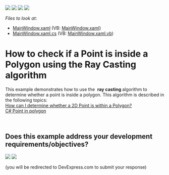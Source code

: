 <!-- default badges list -->
![](https://img.shields.io/endpoint?url=https://codecentral.devexpress.com/api/v1/VersionRange/128571197/16.1.6%2B)
[![](https://img.shields.io/badge/Open_in_DevExpress_Support_Center-FF7200?style=flat-square&logo=DevExpress&logoColor=white)](https://supportcenter.devexpress.com/ticket/details/T425356)
[![](https://img.shields.io/badge/📖_How_to_use_DevExpress_Examples-e9f6fc?style=flat-square)](https://docs.devexpress.com/GeneralInformation/403183)
[![](https://img.shields.io/badge/💬_Leave_Feedback-feecdd?style=flat-square)](#does-this-example-address-your-development-requirementsobjectives)
<!-- default badges end -->
<!-- default file list -->
*Files to look at*:

* [MainWindow.xaml](./CS/DXMapShapeFile1/MainWindow.xaml) (VB: [MainWindow.xaml](./VB/DXMapShapeFile1/MainWindow.xaml))
* [MainWindow.xaml.cs](./CS/DXMapShapeFile1/MainWindow.xaml.cs) (VB: [MainWindow.xaml.vb](./VB/DXMapShapeFile1/MainWindow.xaml.vb))
<!-- default file list end -->
# How to check if a Point is inside a Polygon using the Ray Casting algorithm 


This example demonstrates how to use the  <strong>ray casting </strong>algorithm to determine whether a point is inside a polygon. This algorithm is described in the following topics:<br><a href="http://stackoverflow.com/questions/217578/how-can-i-determine-whether-a-2d-point-is-within-a-polygon">How can I determine whether a 2D Point is within a Polygon?</a><br><a href="http://stackoverflow.com/questions/4243042/c-sharp-point-in-polygon">C# Point in polygon</a>

<br/>


<!-- feedback -->
## Does this example address your development requirements/objectives?

[<img src="https://www.devexpress.com/support/examples/i/yes-button.svg"/>](https://www.devexpress.com/support/examples/survey.xml?utm_source=github&utm_campaign=wpf-map-use-ray-casting-algorithm-to-check-if-point-is-inside-polygon&~~~was_helpful=yes) [<img src="https://www.devexpress.com/support/examples/i/no-button.svg"/>](https://www.devexpress.com/support/examples/survey.xml?utm_source=github&utm_campaign=wpf-map-use-ray-casting-algorithm-to-check-if-point-is-inside-polygon&~~~was_helpful=no)

(you will be redirected to DevExpress.com to submit your response)
<!-- feedback end -->
